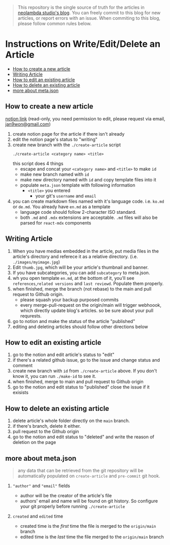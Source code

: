 > This repository is the single source of truth for the articles in [neolambda studio's blog](https://neolambda.studio). 
> You can freely commit to this blog for new articles, or report errors with an issue.
> When commiting to this blog, please follow common rules below.

# Instructions on Write/Edit/Delete an Article

- [How to create a new article](#how-to-create-a-new-article)
- [Writing Article](#writing-article)
- [How to edit an existing article](#how-to-edit-an-existing-article)
- [How to delete an existing article](#how-to-delete-an-existing-article)
- [more about meta.json](#more-about-metajson)



## How to create a new article
[notion link](https://antique-speedwell-163.notion.site/c6be263f681f4513888508b6eab84fc9?v=1ee34de4c7a0469c8106897b8a9375ab) (read-only, you need permission to edit, please request via email, jan9won@gmail.com)
1. create notion page for the article if there isn't already
2. edit the notion page's status to "writing"
3. create new branch with the `./create-article` script
	```shell
	./create-article <category name> <title>
	```
	this script does 4 things
	- escape and concat your `<category name>` and `<title>` to make `id`
	- make new branch named with `id`
	- make new directory named with `id` and copy template files into it
	- populate `meta.json` template with following information
	    - `<title>` you entered
		  - your git's `username` and `email`
4. you can create markdown files named with it's language code. i.e. `ko.md` or `de.md`. You already have `en.md` as a template 
    - language code should follow 2-character ISO standard.
    - both `.md` and `.mdx` extensions are acceptable. `.md` files will also be parsed for `react-mdx` components

## Writing Article
1. When you have medias embedded in the article, put media files in the article's directory and referece it as a relative directory. (i.e. `./images/myimage.jpg`)
2. Edit `thumb.jpg`, which will be your article's thumbnail and banner.
3. If you have subcategories, you can add `subcategory` to meta.json.
4. wh you open template `en.md`, at the bottom of it, you'll see `references`,`related versions` and `last reviewd`. Populate them properly.
5. when finished, merge the branch (not rebase) to the main and pull request to Github origin. 
    - please squash your backup purposed commits
    - every merge-pull-request on the origin/main will trigger webhoook, which directly update blog's articles. so be sure about your pull requrests.
6. go to notion and make the status of the article "published"
7. editing and deleting articles should follow other directions below

## How to edit an existing article
1. go to the notion and edit article's status to "edit"
2. if there's a related github issue, go to the issue and change status and comment
3. create new branch with `id` from `./create-article` above. If you don't know it, you can run `./make-id` to see it.
4. when finished, merge to main and pull request to Github origin
5. go to the notion and edit status to "published" close the issue if it exisists

## How to delete an existing article
1. delete article's whole folder directly on the `main` branch.
2. if there's branch, delete it either. 
3. pull request to the Github origin
4. go to the notion and edit status to "deleted" and write the reason of deletion on the page

## more about meta.json
> any data that can be retrieved from the git repository will be automatically populated on `create-article` and `pre-commit` git hook.

1. `"author"` and `"email"` fields
    - author will be the creator of the article's file
    - authors' email and name will be found on git history. So configure your git properly before running `./create-article`

2. `created` and `edited` time
    - created time is the *first* time the file is merged to the `origin/main` branch
    - edited time is the *last* time the file merged to the `origin/main` branch
